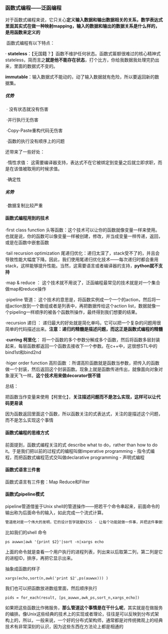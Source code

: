 ### 函数式编程——泛函编程

​	对于函数式编程来说，它只关心**定义输入数据和输出数据相关的关系，数学表达式里面其实式在做一种映射mapping，输入的数据和输出的数据关系是什么样的，是用函数来定义的**

​	函数式编程有以下特点：

· **stateless**：【无国籍？】函数不维护任何状态。函数式匾额很难过的核心精神式stateless，简而言之**就是他不能存在状态**，打个比方，你给我数据我处理完扔出来，里面的数据式不变的。

**immutable**：输入数据式不能动的，动了输入数据就有危险，所以要返回新的数据集。

##### 	优势

​	· 没有状态就没有伤害

​	·并行执行无伤害

​	·Copy-Paste重构代码无伤害

​	·函数的执行没有顺序上的问题

还带来了一些好处：

​	·惰性求值： 这需要编译器支持，表达式不在它被绑定到变量之后就立即求职，而是在该值被取用的时候求值。

​	·确定性

##### 	劣势

​	·数据复制比较严重



#### 函数式编程用到的技术

·first class function  头等函数：这个技术可以让你的函数就像变量一样来使用。也就是说，你的函数可以像变量一样被创建，修改，并当成变量一样传递，返回，或是在函数中嵌套函数

·tail recursion optimization 尾递归优化：递归太深了，stack受不了的，并且会导致性能大幅度下降。因此，我们使用尾递归优化技术——每次递归时都会重用stack，这样能够提升性能。当然，这需要语言或者编译器的支持，**python就不支持**

·map & reduce ： 这个技术就不用说了，泛函编程最常见的技术就是对一个集合做map和reduce操作

·pipeline 管道： 这个技术的意思是，将函数实例成一个一个的action，然后将一组action放到一个数组或者是列表中，再把数据传给这个action list，数据就像一个pipeling一样顺序的被各个函数所操作，最终得到我们想要的结果。

·recursion 递归 ： 递归最大的好处就是简化单吗，它可以把一个复杂的问题用很简单的代码描述出来。**注意：递归的精髓是描述问题，而这正是函数式编程的精髓**

·**curring 柯里化**： 将一个函数的多个参数分解成多个函数，然后将函数多层封装起来，每层函数都返回一个函数去接收下一个参数。在c++中，这很想STL中的bind1st和bind2nd

·higer order function 高阶函数 ：所谓高阶函数就是函数当参数，把传入的函数做一个封装，然后返回这个封装函数。现象上就是函数传进传出，就像面向对象对象漫天飞一样。**这个技术用来做decorator很不错**



总结：

​		 把函数当作变量来使用【柯里化】，**关注描述问题而不是怎么实现，这样可以让代码更易读**

​		因为函数返回里面这个函数，所以函数关注的式表达式，关注的是描述这个问题，而不是怎么实现这个事情



#### 函数式编程的思维方式

前面提到，函数式编程关注的式 describe what to do，rather than how to do it。于是我们把以前的过程式的编程叫做imperative programming - 指令式编程，而把函数式编程范式交叫做declarative programming - 声明式编程

#### 函数式语言三件套

函数式语言有三件套：Map Reduce和Filter

#### 函数式pipeline模式

pipeline管道借鉴于Unix shell的管道操作——把若干个命令串起来，前面命令的输出称为后面命令的输入，如此完成一个流式计算。

~~~markdown
管道绝对是一个伟大的发明，它的设计哲学就是KISS - 让每个功能就做一件事，并把这件事做到极致，软件或程序的拼装会变得更为简单和直观。这个设计理念影响非常深远，包括今天的Web Service， 云计算，以及大数据的流式计算等
~~~

比如我们的shell 命令

~~~linux
ps auwwx|awk '{print $2}'|sort -n|xargs echo
~~~

上面的命令就是查看一个用户执行的进程列表，列出来以后取第二列，第二列是它的进程ID，排序，再把它显示出来。

抽象成函数的样子

~~~linux
xargs(echo,sort(n,awk('print $2',ps(auwwx))) )
~~~

我们也可以把函数放进数组里面，然后顺序执行

~~~linux
pids = for_each(result, [ps_auwwx,awk_ps,sort_n,xargs_echo])
~~~

如果把这些函数比作微服务，**那么管道这个事情是在干什么呢**，其实就是在做服务的编排。像Unix这些经典的技术上的实现或者理论，往往是可以反映到分布式架构上的，所以，一般来说，一个好的分布式架构师，通常都是对传统微观上的经典技术有非常深刻的认识，因为这些东西在方法论上都是相通的

